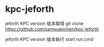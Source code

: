 kpc-jeforth
===========

jeforth KPC version 版本取得
git clone https://github.com/samsuanchen/kpc-jeforth

jeforth KPC version 版本執行
start run.cmd